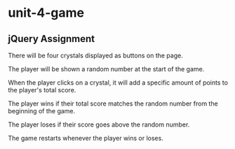 # unit-4-game

## jQuery Assignment

There will be four crystals displayed as buttons on the page.


The player will be shown a random number at the start of the game.


When the player clicks on a crystal, it will add a specific amount of points to the player's total score.


The player wins if their total score matches the random number from the beginning of the game.


The player loses if their score goes above the random number.


The game restarts whenever the player wins or loses.


